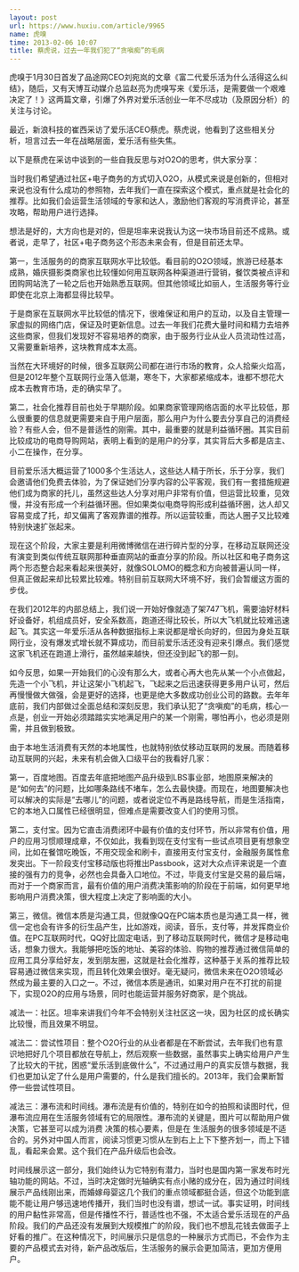 ```yaml
---
layout: post
url: https://www.huxiu.com/article/9965
name: 虎嗅
time: 2013-02-06 10:07
title: 蔡虎说，过去一年我们犯了“贪嗔痴”的毛病
---
```

虎嗅于1月30日首发了品途网CEO刘宛岚的文章《富二代爱乐活为什么活得这么纠结》，随后，又有天博互动媒介总监赵亮为虎嗅写来《爱乐活，是需要做一个艰难决定了！》这两篇文章，引爆了外界对爱乐活创业一年不尽成功（及原因分析）的关注与讨论。

最近，新浪科技的崔西采访了爱乐活CEO蔡虎。蔡虎说，他看到了这些相关分析，坦言过去一年在战略层面，爱乐活有些失焦。

以下是蔡虎在采访中谈到的一些自我反思与对O2O的思考，供大家分享：

当时我们希望通过社区+电子商务的方式切入O2O，从模式来说是创新的，但相对来说也没有什么成功的参照物，去年我们一直在探索这个模式，重点就是社会化的推荐。比如我们会运营生活领域的专家和达人，激励他们客观的写消费评论，甚至攻略，帮助用户进行选择。

想法是好的，大方向也是对的，但是坦率来说我认为这一块市场目前还不成熟。或者说，走早了，社区+电子商务这个形态未来会有，但是目前还太早。

第一，生活服务的的商家互联网水平比较低。看目前的O2O领域，旅游已经基本成熟，婚庆摄影类商家也比较懂如何用互联网各种渠道进行营销，餐饮类被点评和团购网站洗了一轮之后也开始熟悉互联网。但其他领域比如丽人，生活服务等行业即使在北京上海都显得比较早。

于是商家在互联网水平比较低的情况下，很难保证和用户的互动，以及自主管理一家虚拟的网络门店，保证及时更新信息。过去一年我们花费大量时间和精力去培养这些商家，但我们发现好不容易培养的商家，由于服务行业从业人员流动性过高，又需要重新培养，这块教育成本太高。

当然在大环境好的时候，很多互联网公司都在进行市场的教育，众人拾柴火焰高，但是2012年整个互联网行业落入低潮，寒冬下，大家都紧缩成本，谁都不想花大成本去教育市场，走的确实早了。

第二，社会化推荐目前也处于早期阶段。如果商家管理网络店面的水平比较低，那么很重要的信息就更需要来自于用户层面，那么用户为什么要去分享自己的消费经验？有些人会，但不是普适性的刚需。其中，最重要的就是利益循环圈。其实目前比较成功的电商导购网站，表明上看到的是用户的分享，其实背后大多都是店主、小二在操作，在分享。

目前爱乐活大概运营了1000多个生活达人，这些达人精于所长，乐于分享，我们会邀请他们免费去体验，为了保证她们分享内容的公平客观，我们有一套措施规避他们成为商家的托儿，虽然这些达人分享对用户非常有价值，但运营比较重，见效慢，并没有形成一个利益循环圈。但如果类似电商导购形成利益循环圈，达人却又容易变成了托，却又偏离了客观靠谱的推荐。所以运营较重，而达人圈子又比较难特别快速扩张起来。

现在这个阶段，大家主要是利用微博微信在进行碎片型的分享，在移动互联网还没有演变到类似传统互联网那种垂直网站的垂直分享的阶段。所以社区和电子商务这两个形态整合起来看起来很美好，就像SOLOMO的概念和方向被普遍认同一样，但真正做起来却比较累比较难。特别目前互联网大环境不好，我们会暂缓这方面的步伐。

在我们2012年的内部总结上，我们说一开始好像就造了架747飞机，需要油好材料好设备好，机组成员好，安全系数高，跑道还得比较长，所以大飞机就比较难迅速起飞。其实这一年爱乐活从各种数据指标上来说都是增长向好的，但因为身处互联网行业，没有爆发式增长就不算成功，而目前爱乐活还没有迎来引爆点。我们感觉这家飞机还在跑道上滑行，虽然越来越快，但还没到起飞的那一刻。

如今反思，如果一开始我们的心没有那么大，或者心再大也先从某一个小点做起，先造一个小飞机，并让这架小飞机起飞，飞起来之后迅速获得更多用户认可，然后再慢慢做大做强，会是更好的选择，也更是绝大多数成功创业公司的路数。去年年底前，我们内部做过全面总结和深刻反思，我们承认犯了“贪嗔痴”的毛病，核心一点是，创业一开始必须踏踏实实地满足用户的某一个刚需，哪怕再小，也必须是刚需，并且做到极致。

由于本地生活消费有天然的本地属性，也就特别依仗移动互联网的发展。而随着移动互联网的兴起，未来有机会做入口级平台的我看好几家：

第一，百度地图。百度去年底把地图产品升级到LBS事业部，地图原来解决的是“如何去”的问题，比如哪条路线不堵车，怎么去最快捷。而现在，地图要解决也可以解决的实际是“去哪儿”的问题，或者说定位不再是路线导航，而是生活指南，它的本地入口属性已经很明显，但难点是需要改变人们的使用习惯。

第二，支付宝。因为它直击消费闭环中最有价值的支付环节，所以非常有价值，用户的应用习惯顺理成章，不仅如此，我看到现在支付宝有一些试点项目更有想象空间，比如在餐馆吃晚饭，不用交现金和刷卡，直接用支付宝支付，金融服务属性愈发突出。下一阶段支付宝移动版也将推出Passbook，这对大众点评来说是一个直接的强有力的竞争，必然也会具备入口地位。不过，毕竟支付宝是交易的最后端，而对于一个商家而言，最有价值的用户消费决策影响的阶段在于前端，如何更早地影响用户消费决策，很大程度上决定了影响面的大小。

第三，微信。微信本质是沟通工具，但就像QQ在PC端本质也是沟通工具一样，微信一定也会有许多的衍生品产生，比如游戏，阅读，音乐，支付等，并发挥商业价值。在PC互联网时代，QQ好比固定电话，到了移动互联网时代，微信才是移动电话，想象力很大。我能够把吃饭的地址、美容的体验、购物的推荐通过微信简单的应用工具分享给好友，发到朋友圈，这就是社会化推荐，这种基于关系的推荐比较容易通过微信来实现，而且转化效果会很好。毫无疑问，微信未来在O2O领域必然成为最主要的入口之一。不过，微信本质是通讯，如果对用户在不打扰的前提下，实现O2O的应用与场景，同时也能运营并服务好商家，是个挑战。

减法一：社区。坦率来讲我们今年不会特别关注社区这一块，因为社区的成长确实比较慢，而且效果不明显。

减法二：尝试性项目：整个O2O行业的从业者都是在不断尝试，去年我们也有意识地把好几个项目都放在导航上，然后观察一些数据，虽然事实上确实给用户产生了比较大的干扰，困惑“爱乐活到底做什么”，不过通过用户的真实反馈与数据，我们也更加认定了什么是用户需要的，什么是我们擅长的。2013年，我们会果断暂停一些尝试性项目。

减法三：瀑布流和时间线。瀑布流是有价值的，特别在如今的拍照和读图时代，但瀑布流应用在生活服务领域有它的局限性。瀑布流的关键是，图片可以帮助用户做决策，它甚至可以成为消费 决策的核心要素，但是在 生活服务的很多领域是不适合的。另外对中国人而言，阅读习惯更习惯从左到右上上下下整齐划一，而上下错乱，看起来会累。这个我们在产品升级后也会改。

时间线展示这一部分，我们始终认为它特别有潜力，当时也是国内第一家发布时光轴功能的网站。不过，当时决定做时光轴确实有点小赌的成分在，因为通过时间线展示产品线刚出来，而婚嫁母婴这几个我们的重点领域都挺合适，但这个功能到底能不能让用户够迅速地传播开，我们当时也没有谱，想试一试。事实证明，时间线的用户黏性非常高，但是传播性不行，普适性也不强，不太适合爱乐活现在的产品阶段。我们的产品还没有发展到大规模推广的阶段，我们也不想乱花钱去做面子上好看的推广。在这种情况下，时间展示只是信息的一种展示方式而已，不会作为主要的产品模式去对待，新产品改版后，生活服务的展示会更加简洁，更加方便用户。

